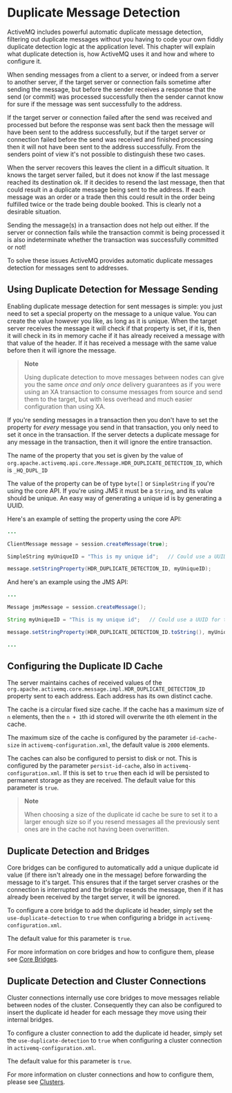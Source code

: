 # Duplicate Message Detection

ActiveMQ includes powerful automatic duplicate message detection,
filtering out duplicate messages without you having to code your own
fiddly duplicate detection logic at the application level. This chapter
will explain what duplicate detection is, how ActiveMQ uses it and how
and where to configure it.

When sending messages from a client to a server, or indeed from a server
to another server, if the target server or connection fails sometime
after sending the message, but before the sender receives a response
that the send (or commit) was processed successfully then the sender
cannot know for sure if the message was sent successfully to the
address.

If the target server or connection failed after the send was received
and processed but before the response was sent back then the message
will have been sent to the address successfully, but if the target
server or connection failed before the send was received and finished
processing then it will not have been sent to the address successfully.
From the senders point of view it's not possible to distinguish these
two cases.

When the server recovers this leaves the client in a difficult
situation. It knows the target server failed, but it does not know if
the last message reached its destination ok. If it decides to resend the
last message, then that could result in a duplicate message being sent
to the address. If each message was an order or a trade then this could
result in the order being fulfilled twice or the trade being double
booked. This is clearly not a desirable situation.

Sending the message(s) in a transaction does not help out either. If the
server or connection fails while the transaction commit is being
processed it is also indeterminate whether the transaction was
successfully committed or not!

To solve these issues ActiveMQ provides automatic duplicate messages
detection for messages sent to addresses.

## Using Duplicate Detection for Message Sending

Enabling duplicate message detection for sent messages is simple: you
just need to set a special property on the message to a unique value.
You can create the value however you like, as long as it is unique. When
the target server receives the message it will check if that property is
set, if it is, then it will check in its in memory cache if it has
already received a message with that value of the header. If it has
received a message with the same value before then it will ignore the
message.

> **Note**
>
> Using duplicate detection to move messages between nodes can give you
> the same *once and only once* delivery guarantees as if you were using
> an XA transaction to consume messages from source and send them to the
> target, but with less overhead and much easier configuration than
> using XA.

If you're sending messages in a transaction then you don't have to set
the property for *every* message you send in that transaction, you only
need to set it once in the transaction. If the server detects a
duplicate message for any message in the transaction, then it will
ignore the entire transaction.

The name of the property that you set is given by the value of
`org.apache.activemq.api.core.Message.HDR_DUPLICATE_DETECTION_ID`, which
is `_HQ_DUPL_ID`

The value of the property can be of type `byte[]` or `SimpleString` if
you're using the core API. If you're using JMS it must be a `String`,
and its value should be unique. An easy way of generating a unique id is
by generating a UUID.

Here's an example of setting the property using the core API:

``` java
...

ClientMessage message = session.createMessage(true);

SimpleString myUniqueID = "This is my unique id";   // Could use a UUID for this

message.setStringProperty(HDR_DUPLICATE_DETECTION_ID, myUniqueID);

```

And here's an example using the JMS API:

``` java
...

Message jmsMessage = session.createMessage();

String myUniqueID = "This is my unique id";   // Could use a UUID for this

message.setStringProperty(HDR_DUPLICATE_DETECTION_ID.toString(), myUniqueID);

...
```

## Configuring the Duplicate ID Cache

The server maintains caches of received values of the
`org.apache.activemq.core.message.impl.HDR_DUPLICATE_DETECTION_ID`
property sent to each address. Each address has its own distinct cache.

The cache is a circular fixed size cache. If the cache has a maximum
size of `n` elements, then the `n + 1`th id stored will overwrite the
`0`th element in the cache.

The maximum size of the cache is configured by the parameter
`id-cache-size` in `activemq-configuration.xml`, the default value is
`2000` elements.

The caches can also be configured to persist to disk or not. This is
configured by the parameter `persist-id-cache`, also in
`activemq-configuration.xml`. If this is set to `true` then each id will
be persisted to permanent storage as they are received. The default
value for this parameter is `true`.

> **Note**
>
> When choosing a size of the duplicate id cache be sure to set it to a
> larger enough size so if you resend messages all the previously sent
> ones are in the cache not having been overwritten.

## Duplicate Detection and Bridges

Core bridges can be configured to automatically add a unique duplicate
id value (if there isn't already one in the message) before forwarding
the message to it's target. This ensures that if the target server
crashes or the connection is interrupted and the bridge resends the
message, then if it has already been received by the target server, it
will be ignored.

To configure a core bridge to add the duplicate id header, simply set
the `use-duplicate-detection` to `true` when configuring a bridge in
`activemq-configuration.xml`.

The default value for this parameter is `true`.

For more information on core bridges and how to configure them, please
see [Core Bridges](core-bridges.md).

## Duplicate Detection and Cluster Connections

Cluster connections internally use core bridges to move messages
reliable between nodes of the cluster. Consequently they can also be
configured to insert the duplicate id header for each message they move
using their internal bridges.

To configure a cluster connection to add the duplicate id header, simply
set the `use-duplicate-detection` to `true` when configuring a cluster
connection in `activemq-configuration.xml`.

The default value for this parameter is `true`.

For more information on cluster connections and how to configure them,
please see [Clusters](clusters.md).
